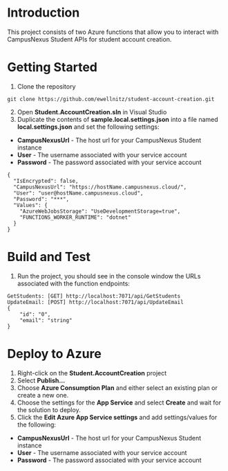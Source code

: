 # Introduction 
This project consists of two Azure functions that allow you to interact with CampusNexus Student APIs for student account creation.

# Getting Started
1.  Clone the repository
```
git clone https://github.com/ewellnitz/student-account-creation.git
```
2.  Open **Student.AccountCreation.sln** in Visual Studio
3.  Duplicate the contents of **sample.local.settings.json** into a file named **local.settings.json** and set the following settings:
- **CampusNexusUrl** - The host url for your CampusNexus Student instance
- **User** - The username associated with your service account
- **Password** - The password associated with your service account
```
{
  "IsEncrypted": false,
  "CampusNexusUrl": "https://hostName.campusnexus.cloud/",
  "User": "user@hostName.campusnexus.cloud",
  "Password": "***",
  "Values": {
    "AzureWebJobsStorage": "UseDevelopmentStorage=true",
    "FUNCTIONS_WORKER_RUNTIME": "dotnet"
  }
}
```

# Build and Test
1.  Run the project, you should see in the console window the URLs associated with the function endpoints:
```
GetStudents: [GET] http://localhost:7071/api/GetStudents
UpdateEmail: [POST] http://localhost:7071/api/UpdateEmail
{
	"id": "0",
	"email": "string"
}
```
# Deploy to Azure
1.  Right-click on the **Student.AccountCreation** project
2.  Select **Publish...**
3.  Choose **Azure Consumption Plan** and either select an existing plan or create a new one.
4.  Choose the settings for the **App Service** and select **Create** and wait for the solution to deploy.
5.  Click the **Edit Azure App Service settings** and add settings/values for the following:
- **CampusNexusUrl** - The host url for your CampusNexus Student instance
- **User** - The username associated with your service account
- **Password** - The password associated with your service account
